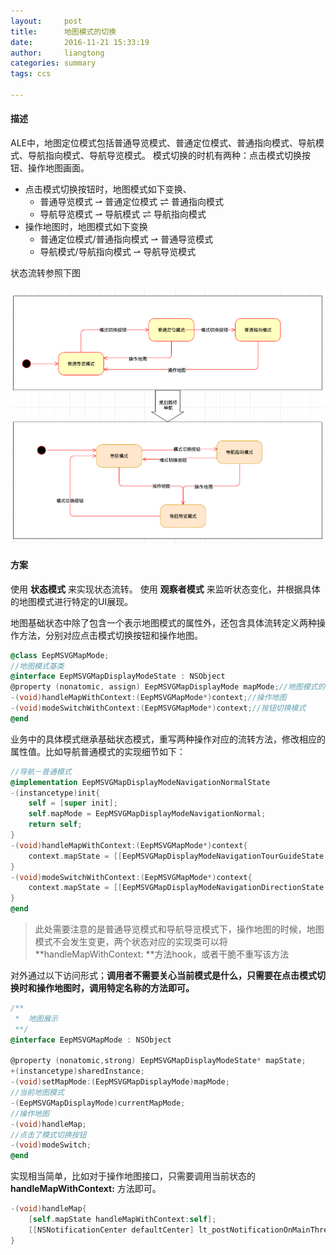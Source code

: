 ```yaml
---
layout:     post
title:      地图模式的切换
date:       2016-11-21 15:33:19
author:     liangtong
categories: summary
tags: ccs

---
```



#### 描述
ALE中，地图定位模式包括普通导览模式、普通定位模式、普通指向模式、导航模式、导航指向模式、导航导览模式。
模式切换的时机有两种：点击模式切换按钮、操作地图画面。

 + 点击模式切换按钮时，地图模式如下变换、
    + 普通导览模式 ⇀ 普通定位模式 ⇌ 普通指向模式
    + 导航导览模式 ⇀ 导航模式 ⇌ 导航指向模式
 + 操作地图时，地图模式如下变换
    + 普通定位模式/普通指向模式 ⇀ 普通导览模式
    + 导航模式/导航指向模式 ⇀ 导航导览模式

状态流转参照下图

![](/post/summary/ccs_map_state_20161121.png)

#### 方案

使用 **状态模式** 来实现状态流转。
使用 **观察者模式** 来监听状态变化，并根据具体的地图模式进行特定的UI展现。

地图基础状态中除了包含一个表示地图模式的属性外，还包含具体流转定义两种操作方法，分别对应点击模式切换按钮和操作地图。

```Objective-C
@class EepMSVGMapMode;
//地图模式基类
@interface EepMSVGMapDisplayModeState : NSObject
@property (nonatomic, assign) EepMSVGMapDisplayMode mapMode;//地图模式的属性
-(void)handleMapWithContext:(EepMSVGMapMode*)context;//操作地图
-(void)modeSwitchWithContext:(EepMSVGMapMode*)context;//按钮切换模式
@end
```

业务中的具体模式继承基础状态模式，重写两种操作对应的流转方法，修改相应的属性值。比如导航普通模式的实现细节如下：
```Objective-C
//导航－普通模式
@implementation EepMSVGMapDisplayModeNavigationNormalState
-(instancetype)init{
    self = [super init];
    self.mapMode = EepMSVGMapDisplayModeNavigationNormal;
    return self;
}
-(void)handleMapWithContext:(EepMSVGMapMode*)context{
    context.mapState = [[EepMSVGMapDisplayModeNavigationTourGuideState alloc] init];
}
-(void)modeSwitchWithContext:(EepMSVGMapMode*)context{
    context.mapState = [[EepMSVGMapDisplayModeNavigationDirectionState alloc] init];
}
@end
```

 > 此处需要注意的是普通导览模式和导航导览模式下，操作地图的时候，地图模式不会发生变更，两个状态对应的实现类可以将 **handleMapWithContext: **方法hook，或者干脆不重写该方法


对外通过以下访问形式；**调用者不需要关心当前模式是什么，只需要在点击模式切换时和操作地图时，调用特定名称的方法即可。** 

```Objective-C
/**
 *  地图展示
 **/
@interface EepMSVGMapMode : NSObject

@property (nonatomic,strong) EepMSVGMapDisplayModeState* mapState;
+(instancetype)sharedInstance;
-(void)setMapMode:(EepMSVGMapDisplayMode)mapMode;
//当前地图模式
-(EepMSVGMapDisplayMode)currentMapMode;
//操作地图
-(void)handleMap;
//点击了模式切换按钮
-(void)modeSwitch;
@end
```

实现相当简单，比如对于操作地图接口，只需要调用当前状态的 **handleMapWithContext:** 方法即可。

```Objective-C
-(void)handleMap{
    [self.mapState handleMapWithContext:self];
    [[NSNotificationCenter defaultCenter] lt_postNotificationOnMainThreadName:ALEMapDisplayModeChangeKey object:nil];
}
```





